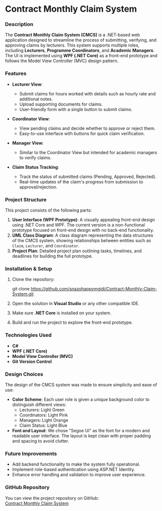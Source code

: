 # Contract Monthly Claim System

### Description
The **Contract Monthly Claim System (CMCS)** is a .NET-based web application designed to streamline the process of submitting, verifying, and approving claims by lecturers. This system supports multiple roles, including **Lecturers**, **Programme Coordinators**, and **Academic Managers**. The UI is implemented using **WPF (.NET Core)** as a front-end prototype and follows the Model View Controller (MVC) design pattern.

### Features
- **Lecturer View**:
  - Submit claims for hours worked with details such as hourly rate and additional notes.
  - Upload supporting documents for claims.
  - User-friendly form with a single button to submit claims.
  
- **Coordinator View**:
  - View pending claims and decide whether to approve or reject them.
  - Easy-to-use interface with buttons for quick claim verification.
  
- **Manager View**:
  - Similar to the Coordinator View but intended for academic managers to verify claims.
  
- **Claim Status Tracking**:
  - Track the status of submitted claims (Pending, Approved, Rejected).
  - Real-time updates of the claim's progress from submission to approval/rejection.

### Project Structure

This project consists of the following parts:
1. **User Interface (WPF Prototype)**: A visually appealing front-end design using .NET Core and WPF. The current version is a non-functional prototype focused on front-end design with no back-end functionality.
2. **UML Class Diagram**: A class diagram representing the data structures of the CMCS system, showing relationships between entities such as `Claim`, `Lecturer`, and `Coordinator`.
3. **Project Plan**: Detailed project plan outlining tasks, timelines, and deadlines for building the full prototype.

### Installation & Setup
1. Clone the repository:
   
   git clone https://github.com/snazohappymgidi/Contract-Monthly-Claim-System.git
 
2. Open the solution in **Visual Studio** or any other compatible IDE.
3. Make sure **.NET Core** is installed on your system.
4. Build and run the project to explore the front-end prototype.

### Technologies Used
- **C#**
- **WPF (.NET Core)**
- **Model View Controller (MVC)**
- **Git Version Control**

### Design Choices
The design of the CMCS system was made to ensure simplicity and ease of use:
- **Color Scheme**: Each user role is given a unique background color to distinguish different views:
  - Lecturers: Light Green
  - Coordinators: Light Pink
  - Managers: Light Orange
  - Claim Status: Light Blue
- **Font and Layout**: We chose "Segoe UI" as the font for a modern and readable user interface. The layout is kept clean with proper padding and spacing to avoid clutter.

### Future Improvements
- Add backend functionality to make the system fully operational.
- Implement role-based authentication using ASP.NET Identity.
- Enhance error handling and validation to improve user experience.

### GitHub Repository
You can view the project repository on GitHub:  
[Contract Monthly Claim System](https://github.com/snazohappymgidi/Contract-Monthly-Claim-System.git)
